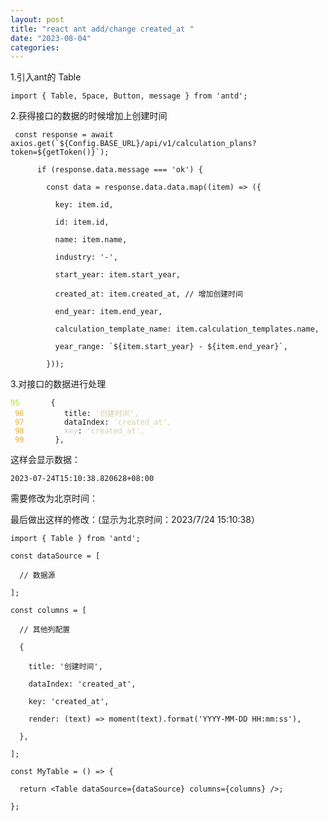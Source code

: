 ```yaml
---
layout: post
title: "react ant add/change created_at "
date: "2023-08-04"
categories: 
---
```

<p>1.引入ant的 Table</p>

<pre>
<code>import { Table, Space, Button, message } from &#39;antd&#39;;</code></pre>

<p>2.获得接口的数据的时候增加上创建时间</p>

<pre>
<code>&nbsp;const response = await axios.get(`${Config.BASE_URL}/api/v1/calculation_plans?token=${getToken()}`);

&nbsp;&nbsp;&nbsp;&nbsp;&nbsp; if (response.data.message === &#39;ok&#39;) {

&nbsp;&nbsp;&nbsp;&nbsp;&nbsp;&nbsp;&nbsp; const data = response.data.data.map((item) =&gt; ({

&nbsp;&nbsp;&nbsp;&nbsp;&nbsp;&nbsp;&nbsp;&nbsp;&nbsp; key: item.id,

&nbsp;&nbsp;&nbsp;&nbsp;&nbsp;&nbsp;&nbsp;&nbsp;&nbsp; id: item.id,

&nbsp;&nbsp;&nbsp;&nbsp;&nbsp;&nbsp;&nbsp;&nbsp;&nbsp; name: item.name,

&nbsp;&nbsp;&nbsp;&nbsp;&nbsp;&nbsp;&nbsp;&nbsp;&nbsp; industry: &#39;-&#39;,

&nbsp;&nbsp;&nbsp;&nbsp;&nbsp;&nbsp;&nbsp;&nbsp;&nbsp; start_year: item.start_year,

&nbsp;&nbsp;&nbsp;&nbsp;&nbsp;&nbsp;&nbsp;&nbsp;&nbsp; created_at: item.created_at, // 增加创建时间

&nbsp;&nbsp;&nbsp;&nbsp;&nbsp;&nbsp;&nbsp;&nbsp;&nbsp; end_year: item.end_year,

&nbsp;&nbsp;&nbsp;&nbsp;&nbsp;&nbsp;&nbsp;&nbsp;&nbsp; calculation_template_name: item.calculation_templates.name,

&nbsp;&nbsp;&nbsp;&nbsp;&nbsp;&nbsp;&nbsp;&nbsp;&nbsp; year_range: `${item.start_year} - ${item.end_year}`,

&nbsp;&nbsp;&nbsp;&nbsp;&nbsp;&nbsp;&nbsp; }));</code></pre>

<p>3.对接口的数据进行处理</p>

<pre>
<code><span style="color:#abe338">95 </span>      {
 <span style="color:#f5ab35">96</span>         title: <span style="color:#d4d0ab">&#39;创建时间&#39;,</span>
 <span style="color:#f5ab35">97</span>         dataIndex: <span style="color:#d4d0ab">&#39;created_at&#39;,</span>
 <span style="color:#f5ab35">98</span>         <span style="color:#dcc6e0">key</span>: <span style="color:#d4d0ab">&#39;created_at&#39;,</span>
 <span style="color:#f5ab35">99</span>       },</code></pre>

<p>这样会显示数据：</p>

<pre>
<code>2023-07-24T15:10:38.820628+08:00</code></pre>

<p>需要修改为北京时间：</p>

<p>最后做出这样的修改：(显示为北京时间：2023/7/24 15:10:38）</p>

<pre>
<code>import { Table } from &#39;antd&#39;;

const dataSource = [

&nbsp; // 数据源

];

const columns = [

&nbsp; // 其他列配置

&nbsp; {

&nbsp;&nbsp;&nbsp; title: &#39;创建时间&#39;,

&nbsp;&nbsp;&nbsp; dataIndex: &#39;created_at&#39;,

&nbsp;&nbsp;&nbsp; key: &#39;created_at&#39;,

&nbsp;&nbsp;&nbsp; render: (text) =&gt; moment(text).format(&#39;YYYY-MM-DD HH:mm:ss&#39;),

&nbsp; },

];

const MyTable = () =&gt; {

&nbsp; return &lt;Table dataSource={dataSource} columns={columns} /&gt;;

};</code></pre>

